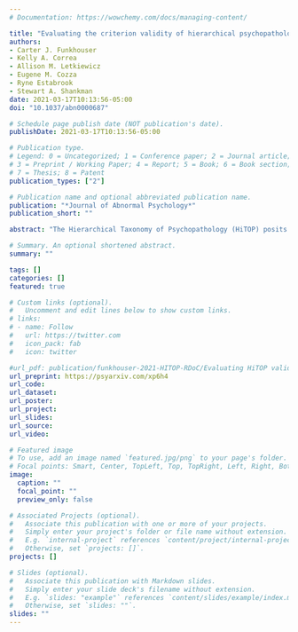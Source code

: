 ```yaml
---
# Documentation: https://wowchemy.com/docs/managing-content/

title: "Evaluating the criterion validity of hierarchical psychopathology dimensions across models: Familial aggregation and associations with Research Domain Criteria (sub)constructs"
authors:
- Carter J. Funkhouser
- Kelly A. Correa
- Allison M. Letkiewicz
- Eugene M. Cozza
- Ryne Estabrook
- Stewart A. Shankman
date: 2021-03-17T10:13:56-05:00
doi: "10.1037/abn0000687"

# Schedule page publish date (NOT publication's date).
publishDate: 2021-03-17T10:13:56-05:00

# Publication type.
# Legend: 0 = Uncategorized; 1 = Conference paper; 2 = Journal article;
# 3 = Preprint / Working Paper; 4 = Report; 5 = Book; 6 = Book section;
# 7 = Thesis; 8 = Patent
publication_types: ["2"]

# Publication name and optional abbreviated publication name.
publication: "*Journal of Abnormal Psychology*"
publication_short: ""

abstract: "The Hierarchical Taxonomy of Psychopathology (HiTOP) posits that psychopathology is a hierarchy of correlated dimensions. Numerous studies have examined the validity of these dimensions using bifactor models, in which each disorder loads onto both a general and specific factor (e.g., internalizing, externalizing). Although bifactor models tend to fit better than alternative models, concerns have been raised about bifactor model selection, factor reliability, and interpretability. Therefore, we compared the reliability and validity of several higher-order HiTOP dimensions between bifactor and correlated factor models using familial aggregation and associations with Research Domain Criteria (RDoC) (sub)constructs as validators. Lifetime psychopathology was assessed in a community sample (N=504) using dimensional disorder severity scales calculated from semi-structured interview data. A series of unidimensional, correlated factor, and bifactor models were fit to model several HiTOP dimensions. A bifactor model with two specific factors (internalizing and disinhibited externalizing) and a correlated two-factor model provided the best fit to the data. HiTOP dimensions had adequate reliability in the correlated factor model, but suboptimal reliability in the bifactor model. The disinhibited externalizing dimension was highly correlated across the two models and was familial, yet largely unrelated to RDoC (sub)constructs in both models. The internalizing dimension in the correlated factor model and the general factor in the bifactor model were highly correlated and had similar validity patterns, suggesting the general factor was largely redundant with the internalizing dimension in the correlated factor model. These findings support concerns about the interpretability of psychopathology dimensions in bifactor models."

# Summary. An optional shortened abstract.
summary: ""

tags: []
categories: []
featured: true

# Custom links (optional).
#   Uncomment and edit lines below to show custom links.
# links:
# - name: Follow
#   url: https://twitter.com
#   icon_pack: fab
#   icon: twitter

#url_pdf: publication/funkhouser-2021-HITOP-RDoC/Evaluating HiTOP validity across models.pdf
url_preprint: https://psyarxiv.com/xp6h4
url_code:
url_dataset:
url_poster:
url_project:
url_slides:
url_source:
url_video:

# Featured image
# To use, add an image named `featured.jpg/png` to your page's folder. 
# Focal points: Smart, Center, TopLeft, Top, TopRight, Left, Right, BottomLeft, Bottom, BottomRight.
image:
  caption: ""
  focal_point: ""
  preview_only: false

# Associated Projects (optional).
#   Associate this publication with one or more of your projects.
#   Simply enter your project's folder or file name without extension.
#   E.g. `internal-project` references `content/project/internal-project/index.md`.
#   Otherwise, set `projects: []`.
projects: []

# Slides (optional).
#   Associate this publication with Markdown slides.
#   Simply enter your slide deck's filename without extension.
#   E.g. `slides: "example"` references `content/slides/example/index.md`.
#   Otherwise, set `slides: ""`.
slides: ""
---
```

